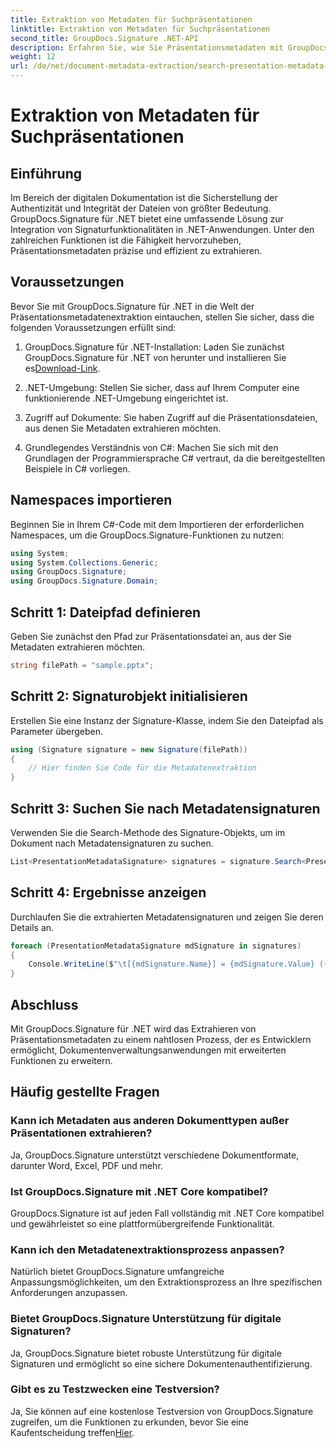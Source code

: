 ```yaml
---
title: Extraktion von Metadaten für Suchpräsentationen
linktitle: Extraktion von Metadaten für Suchpräsentationen
second_title: GroupDocs.Signature .NET-API
description: Erfahren Sie, wie Sie Präsentationsmetadaten mit GroupDocs.Signature für .NET extrahieren. Erweitern Sie mühelos Ihre Dokumentenverwaltungsfunktionen.
weight: 12
url: /de/net/document-metadata-extraction/search-presentation-metadata-extraction/
---
```


# Extraktion von Metadaten für Suchpräsentationen

## Einführung
Im Bereich der digitalen Dokumentation ist die Sicherstellung der Authentizität und Integrität der Dateien von größter Bedeutung. GroupDocs.Signature für .NET bietet eine umfassende Lösung zur Integration von Signaturfunktionalitäten in .NET-Anwendungen. Unter den zahlreichen Funktionen ist die Fähigkeit hervorzuheben, Präsentationsmetadaten präzise und effizient zu extrahieren.
## Voraussetzungen
Bevor Sie mit GroupDocs.Signature für .NET in die Welt der Präsentationsmetadatenextraktion eintauchen, stellen Sie sicher, dass die folgenden Voraussetzungen erfüllt sind:
1.  GroupDocs.Signature für .NET-Installation: Laden Sie zunächst GroupDocs.Signature für .NET von herunter und installieren Sie es[Download-Link](https://releases.groupdocs.com/signature/net/).
   
2. .NET-Umgebung: Stellen Sie sicher, dass auf Ihrem Computer eine funktionierende .NET-Umgebung eingerichtet ist.
   
3. Zugriff auf Dokumente: Sie haben Zugriff auf die Präsentationsdateien, aus denen Sie Metadaten extrahieren möchten.
   
4. Grundlegendes Verständnis von C#: Machen Sie sich mit den Grundlagen der Programmiersprache C# vertraut, da die bereitgestellten Beispiele in C# vorliegen.

## Namespaces importieren
Beginnen Sie in Ihrem C#-Code mit dem Importieren der erforderlichen Namespaces, um die GroupDocs.Signature-Funktionen zu nutzen:
```csharp
using System;
using System.Collections.Generic;
using GroupDocs.Signature;
using GroupDocs.Signature.Domain;
```
## Schritt 1: Dateipfad definieren
Geben Sie zunächst den Pfad zur Präsentationsdatei an, aus der Sie Metadaten extrahieren möchten.
```csharp
string filePath = "sample.pptx";
```
## Schritt 2: Signaturobjekt initialisieren
Erstellen Sie eine Instanz der Signature-Klasse, indem Sie den Dateipfad als Parameter übergeben.
```csharp
using (Signature signature = new Signature(filePath))
{
    // Hier finden Sie Code für die Metadatenextraktion
}
```
## Schritt 3: Suchen Sie nach Metadatensignaturen
Verwenden Sie die Search-Methode des Signature-Objekts, um im Dokument nach Metadatensignaturen zu suchen.
```csharp
List<PresentationMetadataSignature> signatures = signature.Search<PresentationMetadataSignature>(SignatureType.Metadata);
```
## Schritt 4: Ergebnisse anzeigen
Durchlaufen Sie die extrahierten Metadatensignaturen und zeigen Sie deren Details an.
```csharp
foreach (PresentationMetadataSignature mdSignature in signatures)
{
    Console.WriteLine($"\t[{mdSignature.Name}] = {mdSignature.Value} ({mdSignature.Type})");
}
```

## Abschluss
Mit GroupDocs.Signature für .NET wird das Extrahieren von Präsentationsmetadaten zu einem nahtlosen Prozess, der es Entwicklern ermöglicht, Dokumentenverwaltungsanwendungen mit erweiterten Funktionen zu erweitern.
## Häufig gestellte Fragen
### Kann ich Metadaten aus anderen Dokumenttypen außer Präsentationen extrahieren?
Ja, GroupDocs.Signature unterstützt verschiedene Dokumentformate, darunter Word, Excel, PDF und mehr.
### Ist GroupDocs.Signature mit .NET Core kompatibel?
GroupDocs.Signature ist auf jeden Fall vollständig mit .NET Core kompatibel und gewährleistet so eine plattformübergreifende Funktionalität.
### Kann ich den Metadatenextraktionsprozess anpassen?
Natürlich bietet GroupDocs.Signature umfangreiche Anpassungsmöglichkeiten, um den Extraktionsprozess an Ihre spezifischen Anforderungen anzupassen.
### Bietet GroupDocs.Signature Unterstützung für digitale Signaturen?
Ja, GroupDocs.Signature bietet robuste Unterstützung für digitale Signaturen und ermöglicht so eine sichere Dokumentenauthentifizierung.
### Gibt es zu Testzwecken eine Testversion?
 Ja, Sie können auf eine kostenlose Testversion von GroupDocs.Signature zugreifen, um die Funktionen zu erkunden, bevor Sie eine Kaufentscheidung treffen[Hier](https://releases.groupdocs.com/).